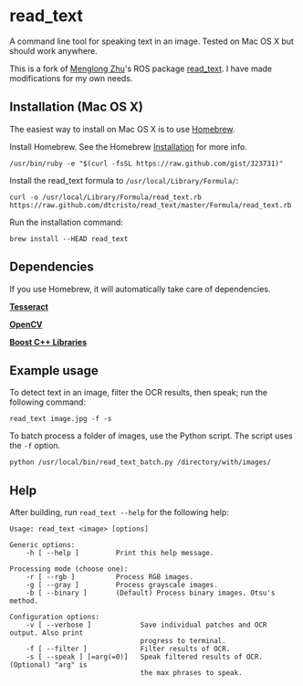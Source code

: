 read_text
=========
A command line tool for speaking text in an image. Tested on Mac OS X but should work anywhere.

This is a fork of [Menglong Zhu](http://www.seas.upenn.edu/~menglong/)'s ROS package [read_text](http://www.ros.org/wiki/read_text). I have made modifications for my own needs.

Installation (Mac OS X)
-----------------------
The easiest way to install on Mac OS X is to use [Homebrew](http://mxcl.github.com/homebrew/).

Install Homebrew. See the Homebrew [Installation](https://github.com/mxcl/homebrew/wiki/installation) for more info.

	/usr/bin/ruby -e "$(curl -fsSL https://raw.github.com/gist/323731)"

Install the read_text formula to `/usr/local/Library/Formula/`:

	curl -o /usr/local/Library/Formula/read_text.rb https://raw.github.com/dtcristo/read_text/master/Formula/read_text.rb

Run the installation command:

	brew install --HEAD read_text

Dependencies
------------
If you use Homebrew, it will automatically take care of dependencies.

[**Tesseract**](http://code.google.com/p/tesseract-ocr/)

[**OpenCV**](http://opencv.willowgarage.com/)

[**Boost C++ Libraries**](http://www.boost.org/)

Example usage
-------------
To detect text in an image, filter the OCR results, then speak; run the following command:

	read_text image.jpg -f -s

To batch process a folder of images, use the Python script. The script uses the `-f` option.

	python /usr/local/bin/read_text_batch.py /directory/with/images/

Help
----
After building, run `read_text --help` for the following help:

	Usage: read_text <image> [options]

	Generic options:
  		-h [ --help ]         Print this help message.

	Processing mode (choose one):
  		-r [ --rgb ]          Process RGB images.
  		-g [ --gray ]         Process grayscale images.
  		-b [ --binary ]       (Default) Process binary images. Otsu's method.

	Configuration options:
  		-v [ --verbose ]          	Save individual patches and OCR output. Also print 
                            		progress to terminal.
  		-f [ --filter ]           	Filter results of OCR.
  		-s [ --speak ] [=arg(=0)] 	Speak filtered results of OCR. (Optional) "arg" is 
                            		the max phrases to speak.